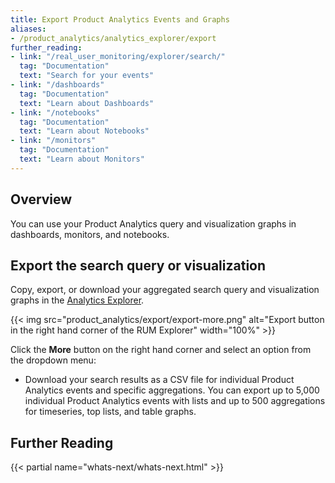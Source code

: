 ```yaml
---
title: Export Product Analytics Events and Graphs
aliases:
- /product_analytics/analytics_explorer/export
further_reading:
- link: "/real_user_monitoring/explorer/search/"
  tag: "Documentation"
  text: "Search for your events"
- link: "/dashboards"
  tag: "Documentation"
  text: "Learn about Dashboards"
- link: "/notebooks"
  tag: "Documentation"
  text: "Learn about Notebooks"
- link: "/monitors"
  tag: "Documentation"
  text: "Learn about Monitors"
---
```


## Overview

You can use your Product Analytics query and visualization graphs in dashboards, monitors, and notebooks.

## Export the search query or visualization

Copy, export, or download your aggregated search query and visualization graphs in the [Analytics Explorer][1].

{{< img src="product_analytics/export/export-more.png" alt="Export button in the right hand corner of the RUM Explorer" width="100%" >}}

Click the **More** button on the right hand corner and select an option from the dropdown menu:

- Download your search results as a CSV file for individual Product Analytics events and specific aggregations. You can export up to 5,000 individual Product Analytics events with lists and up to 500 aggregations for timeseries, top lists, and table graphs.

## Further Reading

{{< partial name="whats-next/whats-next.html" >}}

[1]: https://app.datadoghq.com/product-analytics/explorer

